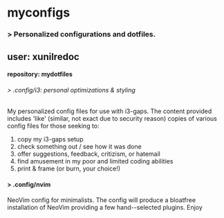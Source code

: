 # myconfigs
### 	> Personalized configurations and dotfiles.

## user: xunilredoc
#### repository: mydotfiles

######	> .config/i3: personal optimizations & styling  
My personalized config files for use with i3-gaps. The content provided includes 'like' (similar, not exact due to security reason) copies of various config files for those seeking to:

1. copy my i3-gaps setup
2. check something out / see how it was done
3. offer suggestions, feedback, critizism, or hatemail
4. find amusement in my poor and limited coding abilities
5. print & frame (or burn, your choice!) 


####	> .config/nvim 
NeoVim config for minimalists. The config will produce a bloatfree installation of NeoVim providing a few hand--selected plugins. Enjoy
